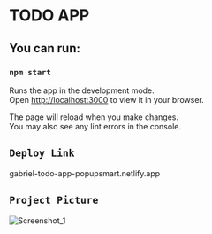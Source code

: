 # TODO APP



## You can run: 

### `npm start`

Runs the app in the development mode.\
Open [http://localhost:3000](http://localhost:3000) to view it in your browser.

The page will reload when you make changes.\
You may also see any lint errors in the console.

## `Deploy Link`
<link> gabriel-todo-app-popupsmart.netlify.app </link>
<br>

## `Project Picture`

![Screenshot_1](https://user-images.githubusercontent.com/87018423/190921390-d338bfee-7f0b-44bd-8cc5-a5145d79eff6.png)







